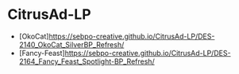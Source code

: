 # CitrusAd-LP

- [OkoCat]<https://sebpo-creative.github.io/CitrusAd-LP/DES-2140_OkoCat_SilverBP_Refresh/>
- [Fancy-Feast]<https://sebpo-creative.github.io/CitrusAd-LP/DES-2164_Fancy_Feast_Spotlight-BP_Refresh/>
